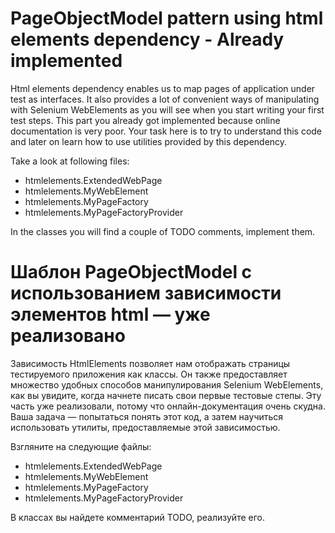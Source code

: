 # PageObjectModel pattern using html elements dependency - Already implemented

Html elements dependency enables us to map pages of application under test as interfaces. It also provides a lot of convenient ways of manipulating with Selenium WebElements as you will see when you start writing your first test steps. This part you already got implemented because online documentation is very poor. Your task here is to try to understand this code and later on learn how to use utilities provided by this dependency.

Take a look at following files:

* htmlelements.ExtendedWebPage
* htmlelements.MyWebElement
* htmlelements.MyPageFactory
* htmlelements.MyPageFactoryProvider

In the classes you will find a couple of TODO comments, implement them.

# Шаблон PageObjectModel с использованием зависимости элементов html — уже реализовано

Зависимость HtmlElements позволяет нам отображать страницы тестируемого приложения как классы. Он также предоставляет множество удобных 
способов манипулирования Selenium WebElements, как вы увидите, когда начнете писать свои первые тестовые степы. Эту часть уже реализовали,
потому что онлайн-документация очень скудна. Ваша задача — попытаться понять этот код, а затем научиться использовать утилиты, 
предоставляемые этой зависимостью.

Взгляните на следующие файлы:

* htmlelements.ExtendedWebPage
* htmlelements.MyWebElement
* htmlelements.MyPageFactory
* htmlelements.MyPageFactoryProvider

В классах вы найдете комментарий TODO, реализуйте его.
